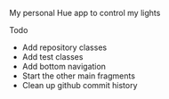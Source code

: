 My personal Hue app to control my lights

Todo
  - Add repository classes
  - Add test classes
  - Add bottom navigation
  - Start the other main fragments
  - Clean up github commit history
